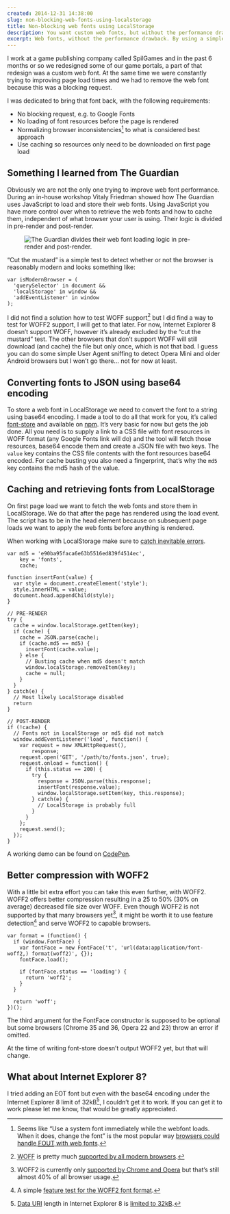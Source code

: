 ```yaml
---
created: 2014-12-31 14:38:00
slug: non-blocking-web-fonts-using-localstorage
title: Non-blocking web fonts using LocalStorage
description: You want custom web fonts, but without the performance drawback? Read how to use a simple script to load base64 encoded web fonts in a non-blocking way and cache them in LocalStorage.
excerpt: Web fonts, without the performance drawback. By using a simple script to load base64 encoded web fonts in a non-blocking way and cache them in LocalStorage.
---
```


<p class="intro">I work at a game publishing company called SpilGames and in the past 6 months or so we redesigned some of our game portals, a part of that redesign was a custom web font. At the same time we were constantly trying to improving page load times and we had to remove the web font because this was a blocking request.</p>

I was dedicated to bring that font back, with the following requirements:

- No blocking request, e.g. to Google Fonts
- No loading of font resources before the page is rendered
- Normalizing browser inconsistencies[^browser-fout] to what is considered best approach
- Use caching so resources only need to be downloaded on first page load

## Something I learned from The Guardian

Obviously we are not the only one trying to improve web font performance. During an in-house workshop Vitaly Friedman showed how The Guardian uses JavaScript to load and store their web fonts. Using JavaScript you have more control over when to retrieve the web fonts and how to cache them, independent of what browser your user is using. Their logic is divided in pre-render and post-render.

<figure>
  <img src="/images/blog/2014/non-blocking-web-fonts-using-localstorage__the-guardian.png" alt="The Guardian divides their web font loading logic in pre-render and post-render.">
</figure>

“Cut the mustard” is a simple test to detect whether or not the browser is reasonably modern and looks something like:

~~~ .language-javascript
var isModernBrowser = (
  'querySelector' in document &&
  'localStorage' in window &&
  'addEventListener' in window
);
~~~

I did not find a solution how to test WOFF support[^woff] but I did find a way to test for WOFF2 support, I will get to that later. For now, Internet Explorer 8 doesn’t support WOFF, however it’s already excluded by the “cut the mustard” test. The other browsers that don’t support WOFF will still download (and cache) the file but only once, which is not that bad. I guess you can do some simple User Agent sniffing to detect Opera Mini and older Android browsers but I won’t go there… not for now at least.

## Converting fonts to JSON using base64 encoding

To store a web font in LocalStorage we need to convert the font to a string using base64 encoding. I made a tool to do all that work for you, it’s called [font-store](https://github.com/CrocoDillon/font-store) and available on [npm](https://www.npmjs.com/package/font-store). It’s very basic for now but gets the job done. All you need is to supply a link to a CSS file with font resources in WOFF format (any Google Fonts link will do) and the tool will fetch those resources, base64 encode them and create a JSON file with two keys. The `value` key contains the CSS file contents with the font resources base64 encoded. For cache busting you also need a fingerprint, that’s why the `md5` key contains the md5 hash of the value.

## Caching and retrieving fonts from LocalStorage

On first page load we want to fetch the web fonts and store them in LocalStorage. We do that after the page has rendered using the load event. The script has to be in the head element because on subsequent page loads we want to apply the web fonts before anything is rendered.

When working with LocalStorage make sure to [catch inevitable errors](http://crocodillon.com/blog/always-catch-localstorage-security-and-quota-exceeded-errors).

~~~ .language-javascript
var md5 = 'e90ba95faca6e63b5516ed839f4514ec',
    key = 'fonts',
    cache;

function insertFont(value) {
  var style = document.createElement('style');
  style.innerHTML = value;
  document.head.appendChild(style);
}

// PRE-RENDER
try {
  cache = window.localStorage.getItem(key);
  if (cache) {
    cache = JSON.parse(cache);
    if (cache.md5 == md5) {
      insertFont(cache.value);
    } else {
      // Busting cache when md5 doesn't match
      window.localStorage.removeItem(key);
      cache = null;
    }
  }
} catch(e) {
  // Most likely LocalStorage disabled
  return
}

// POST-RENDER
if (!cache) {
  // Fonts not in LocalStorage or md5 did not match
  window.addEventListener('load', function() {
    var request = new XMLHttpRequest(),
        response;
    request.open('GET', '/path/to/fonts.json', true);
    request.onload = function() {
      if (this.status == 200) {
        try {
          response = JSON.parse(this.response);
          insertFont(response.value);
          window.localStorage.setItem(key, this.response);
        } catch(e) {
          // LocalStorage is probably full
        }
      }
    };
    request.send();
  });
}
~~~

<p class="note--info">A working demo can be found on <a href="http://codepen.io/CrocoDillon/pen/dkcbs/left/?editors=001" target="_blank">CodePen</a>.</p>

## Better compression with WOFF2

With a little bit extra effort you can take this even further, with WOFF2. WOFF2 offers better compression resulting in a 25 to 50% (30% on average) decreased file size over WOFF. Even though WOFF2 is not supported by that many browsers yet[^woff2], it might be worth it to use feature detection[^woff2-detection] and serve WOFF2 to capable browsers.

~~~ .language-javascript
var format = (function() {
  if (window.FontFace) {
    var fontFace = new FontFace('t', 'url(data:application/font-woff2,) format(woff2)', {});
    fontFace.load();

    if (fontFace.status == 'loading') {
      return 'woff2';
    }
  }

  return 'woff';
})();
~~~

<p class="note--warning">The third argument for the FontFace constructor is supposed to be optional but some browsers (Chrome 35 and 36, Opera 22 and 23) throw an error if omitted.</p>

At the time of writing font-store doesn’t output WOFF2 yet, but that will change.

## What about Internet Explorer 8?

I tried adding an EOT font but even with the base64 encoding under the Internet Explorer 8 limit of 32kB[^ie8-limit], I couldn’t get it to work. If you can get it to work please let me know, that would be greatly appreciated.

[^browser-fout]:
    Seems like “Use a system font immediately while the webfont loads. When it does, change the font” is the most popular way [browsers could handle <abbr title="Flash of Unstyled Text">FOUT</abbr> with web fonts](https://plus.google.com/+PaulIrish/posts/MeoUmZxNRZB).
[^woff]:
    <abbr title="Web Open Font Format">WOFF</abbr> is pretty much [supported by all modern browsers](http://caniuse.com/#feat=woff).
[^woff2]:
    WOFF2 is currently only [supported by Chrome and Opera](http://caniuse.com/#feat=woff2) but that’s still almost 40% of all browser usage.
[^woff2-detection]:
    A simple [feature test for the WOFF2 font format](https://github.com/filamentgroup/woff2-feature-test).
[^ie8-limit]:
    [Data URI](http://caniuse.com/#feat=datauri) length in Internet Explorer 8 is [limited to 32kB](http://msdn.microsoft.com/en-us/library/cc848897%28VS.85%29.aspx).
